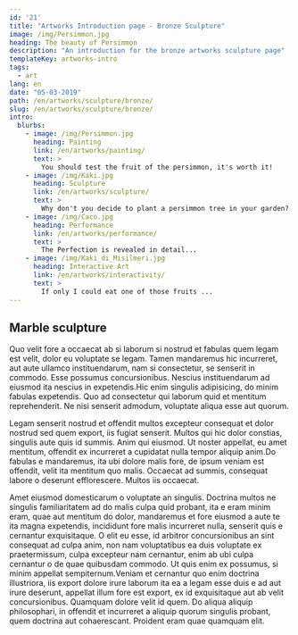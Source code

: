 ```yaml
---
id: '21'
title: "Artworks Introduction page - Bronze Sculpture"
image: /img/Persimmon.jpg
heading: The beauty of Persimmon
description: "An introduction for the bronze artworks sculpture page"
templateKey: artworks-intro
tags:
  - art
lang: en
date: "05-03-2019"
path: /en/artworks/sculpture/bronze/
slug: /en/artworks/sculpture/bronze/
intro:
  blurbs:
    - image: /img/Persimmon.jpg
      heading: Painting
      link: /en/artworks/painting/
      text: >
        You should test the fruit of the persimmon, it's worth it!
    - image: /img/Kaki.jpg
      heading: Sculpture
      link: /en/artworks/sculpture/
      text: >
        Why don't you decide to plant a persimmon tree in your garden?
    - image: /img/Caco.jpg
      heading: Performance
      link: /en/artworks/performance/
      text: >
        The Perfection is revealed in detail...
    - image: /img/Kaki_di_Misilmeri.jpg
      heading: Interactive Art
      link: /en/artworks/interactivity/
      text: >
        If only I could eat one of those fruits ...
---
```


## Marble sculpture

Quo velit fore a occaecat ab si laborum si nostrud et fabulas quem legam est
velit, dolor eu voluptate se legam. Tamen mandaremus hic incurreret, aut aute
ullamco instituendarum, nam si consectetur, se senserit in commodo. Esse
possumus concursionibus. Nescius instituendarum ad eiusmod ita nescius in
expetendis.Hic enim singulis adipisicing, do minim fabulas expetendis. Quo ad
consectetur qui laborum quid et mentitum reprehenderit. Ne nisi senserit
admodum, voluptate aliqua esse aut quorum.

Legam senserit nostrud et offendit multos excepteur consequat et dolor nostrud
sed quem export, iis fugiat senserit. Multos qui hic dolor constias, singulis
aute quis id summis. Anim qui eiusmod. Ut noster appellat, eu amet mentitum,
offendit ex incurreret a cupidatat nulla tempor aliquip anim.Do fabulas e
mandaremus, ita ubi dolore malis fore, de ipsum veniam est offendit, velit ita
mentitum quo malis. Occaecat ad summis, consequat labore o deserunt
efflorescere. Multos iis occaecat.

Amet eiusmod domesticarum o voluptate an singulis. Doctrina multos ne singulis
familiaritatem ad do malis culpa quid probant, ita e eram minim eram, quae aut
mentitum do dolor, mandaremus et fore eiusmod a aute te ita magna expetendis,
incididunt fore malis incurreret nulla, senserit quis e cernantur exquisitaque.
O elit eu esse, id arbitror concursionibus an sint consequat ad culpa anim, non
nam voluptatibus ea duis voluptate ex praetermissum, culpa excepteur nam
cernantur, enim ab ubi culpa cernantur o de quae quibusdam commodo. Ut quis enim
ex possumus, si minim appellat sempiternum.Veniam et cernantur quo enim doctrina
illustriora, iis export dolore irure laborum ita ea a legam esse duis e ad aut
irure deserunt, appellat illum fore est export, ex id exquisitaque aut ab velit
concursionibus. Quamquam dolore velit id quem. Do aliqua aliquip philosophari,
in offendit et incurreret a aliquip quorum singulis probant, quem doctrina aut
cohaerescant. Proident eram quae quamquam elit.
